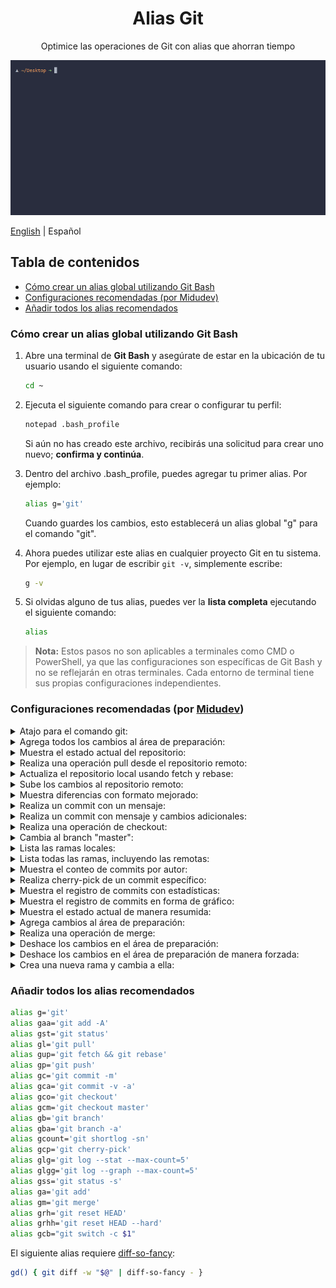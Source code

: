 <div align="center">
  <h1>Alias Git</h1>
  <p>Optimice las operaciones de Git con alias que ahorran tiempo</p>
  
  <a href="."><img class="rounded" src="./assets/terminal-demo.gif"></a>
</div>

[English](./README.md) | Español

<h2>Tabla de contenidos</h2>

- [Cómo crear un alias global utilizando Git Bash](#cómo-crear-un-alias-global-utilizando-git-bash)
- [Configuraciones recomendadas (por Midudev)](#configuraciones-recomendadas-por-midudev)
- [Añadir todos los alias recomendados](#añadir-todos-los-alias-recomendados)

### Cómo crear un alias global utilizando Git Bash

1. Abre una terminal de **Git Bash** y asegúrate de estar en la ubicación de tu usuario usando el siguiente comando:
    ```bash
    cd ~
    ```
  
2. Ejecuta el siguiente comando para crear o configurar tu perfil:
    ```bash
    notepad .bash_profile
    ```
    Si aún no has creado este archivo, recibirás una solicitud para crear uno nuevo; **confirma y continúa**.

3. Dentro del archivo .bash_profile, puedes agregar tu primer alias. Por ejemplo:
    ```bash
    alias g='git'
    ```
    Cuando guardes los cambios, esto establecerá un alias global "g" para el comando "git".

4. Ahora puedes utilizar este alias en cualquier proyecto Git en tu sistema. Por ejemplo, en lugar de escribir `git -v`, simplemente escribe:
    ```bash
   g -v
    ```

5. Si olvidas alguno de tus alias, puedes ver la **lista completa** ejecutando el siguiente comando:
    ```bash
    alias
    ```

> **Nota:** Estos pasos no son aplicables a terminales como CMD o PowerShell, ya que las configuraciones son específicas de Git Bash y no se reflejarán en otras terminales. Cada entorno de terminal tiene sus propias configuraciones independientes.

### Configuraciones recomendadas (por [Midudev](https://github.com/midudev))

<details>
<summary>Atajo para el comando git:</summary>

- Configuración:

    ```bash
    alias g='git'
    ```

- Uso:

    ```
    g
    ```
</details>

<details>
<summary>Agrega todos los cambios al área de preparación:</summary>

- Configuración:

    ```bash
    alias gaa='git add -A'
    ```

- Uso:

    ```
    gaa
    ```
</details>

<details>
<summary>Muestra el estado actual del repositorio:</summary>

- Configuración:

    ```bash
    alias gst='git status'
    ```

- Uso:

    ```
    gst
    ```
</details>

<details>
<summary>Realiza una operación pull desde el repositorio remoto:</summary>

- Configuración:

    ```bash
    alias gl='git pull'
    ```

- Uso:

    ```
    gl
    ```
</details>

<details>
<summary>Actualiza el repositorio local usando fetch y rebase:</summary>

- Configuración:

    ```bash
    alias gup='git fetch && git rebase'
    ```

- Uso:

    ```
    gup
    ```
</details>

<details>
<summary>Sube los cambios al repositorio remoto:</summary>

- Configuración:

    ```bash
    alias gp='git push'
    ```

- Uso:

    ```
    gp
    ```
</details>

<details>
<summary>Muestra diferencias con formato mejorado:</summary>

El siguiente alias requiere [diff-so-fancy](https://www.npmjs.com/package/diff-so-fancy):

- Configuración:

    ```bash
    gd() { git diff -w "$@" | diff-so-fancy - }
    ```

- Uso:

    ```
    gd
    ```
</details>

<details>
<summary>Realiza un commit con un mensaje:</summary>

- Configuración:

    ```bash
    alias gc='git commit -m'
    ```

- Uso:

    ```
    gc "Mensaje del commit"
    ```
</details>

<details>
<summary>Realiza un commit con mensaje y cambios adicionales:</summary>

- Configuración:

    ```bash
    alias gca='git commit -v -a'
    ```

- Uso:

    ```
    gca
    ```
</details>

<details>
<summary>Realiza una operación de checkout:</summary>

- Configuración:

    ```bash
    alias gco='git checkout'
    ```

- Uso:

    ```
    gco <nombre_de_la_rama_o_commit>
    ```
</details>

<details>
<summary>Cambia al branch "master":</summary>

- Configuración:

    ```bash
    alias gcm='git checkout master'
    ```

- Uso:

    ```
    gcm
    ```
</details>

<details>
<summary>Lista las ramas locales:</summary>

- Configuración:

    ```bash
    alias gb='git branch'
    ```

- Uso:

    ```
    gb
    ```
</details>

<details>
<summary>Lista todas las ramas, incluyendo las remotas:</summary>

- Configuración:

    ```bash
    alias gba='git branch -a'
    ```

- Uso:

    ```
    gba
    ```
</details>

<details>
<summary>Muestra el conteo de commits por autor:</summary>

- Configuración:

    ```bash
    alias gcount='git shortlog -sn'
    ```

- Uso:

    ```
    gcount
    ```
</details>

<details>
<summary>Realiza cherry-pick de un commit específico:</summary>

- Configuración:

    ```bash
    alias gcp='git cherry-pick'
    ```

- Uso:

    ```
    gcp <hash_del_commit>
    ```
</details>

<details>
<summary>Muestra el registro de commits con estadísticas:</summary>

- Configuración:

    ```bash
    alias glg='git log --stat --max-count=5'
    ```

- Uso:

    ```
    glg
    ```
</details>

<details>
<summary>Muestra el registro de commits en forma de gráfico:</summary>

- Configuración:

    ```bash
    alias glgg='git log --graph --max-count=5'
    ```

- Uso:

    ```
    glgg
    ```
</details>

<details>
<summary>Muestra el estado actual de manera resumida:</summary>

- Configuración:

    ```bash
    alias gss='git status -s'
    ```

- Uso:

    ```
    gss
    ```
</details>

<details>
<summary>Agrega cambios al área de preparación:</summary>

- Configuración:

    ```bash
    alias ga='git add'
    ```

- Uso:

    ```
    ga <nombre_del_archivo_o_directorio>
    ```
</details>

<details>
<summary>Realiza una operación de merge:</summary>

- Configuración:

    ```bash
    alias gm='git merge'
    ```

- Uso:

    ```
    gm <nombre_de_la_rama_a_mergear>
    ```
</details>

<details>
<summary>Deshace los cambios en el área de preparación:</summary>

- Configuración:

    ```bash
    alias grh='git reset HEAD'
    ```

- Uso:

    ```
    grh <nombre_del_archivo_o_directorio>
    ```
</details>

<details>
<summary>Deshace los cambios en el área de preparación de manera forzada:</summary>

- Configuración:

    ```bash
    alias grhh='git reset HEAD --hard'
    ```

- Uso:

    ```
    grhh <nombre_del_archivo_o_directorio>
    ```
</details>

<details>
<summary>Crea una nueva rama y cambia a ella:</summary>

- Configuración:

    ```bash
    alias gcb="git switch -c \$1"
    ```

- Uso:

    ```
    gcb <nombre_de_la_nueva_rama>
    ```
</details>

### Añadir todos los alias recomendados

```bash
alias g='git'
alias gaa='git add -A'
alias gst='git status'
alias gl='git pull'
alias gup='git fetch && git rebase'
alias gp='git push'
alias gc='git commit -m'
alias gca='git commit -v -a'
alias gco='git checkout'
alias gcm='git checkout master'
alias gb='git branch'
alias gba='git branch -a'
alias gcount='git shortlog -sn'
alias gcp='git cherry-pick'
alias glg='git log --stat --max-count=5'
alias glgg='git log --graph --max-count=5'
alias gss='git status -s'
alias ga='git add'
alias gm='git merge'
alias grh='git reset HEAD'
alias grhh='git reset HEAD --hard'
alias gcb="git switch -c $1"
```

El siguiente alias requiere [diff-so-fancy](https://www.npmjs.com/package/diff-so-fancy):
```bash
gd() { git diff -w "$@" | diff-so-fancy - }
```
